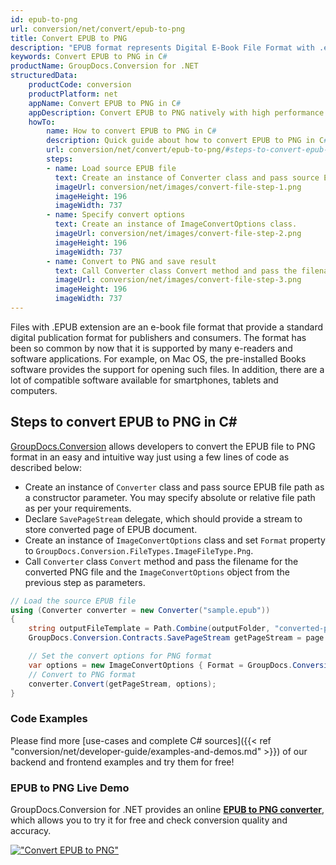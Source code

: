 ```yaml
---
id: epub-to-png
url: conversion/net/convert/epub-to-png
title: Convert EPUB to PNG
description: "EPUB format represents Digital E-Book File Format with .epub extension. Learn how to convert EPUB to PNG file programmatically in C# language using GroupDocs.Conversion for .NET library."
keywords: Convert EPUB to PNG in C#
productName: GroupDocs.Conversion for .NET
structuredData:
    productCode: conversion
    productPlatform: net
    appName: Convert EPUB to PNG in C#
    appDescription: Convert EPUB to PNG natively with high performance using C# language and server side GroupDocs.Conversion for .NET APIs, without the use of any software like Microsoft or Open Office.
    howTo:
        name: How to convert EPUB to PNG in C# 
        description: Quick guide about how to convert EPUB to PNG in C# with high performance and accuracy.
        url: conversion/net/convert/epub-to-png/#steps-to-convert-epub-to-png-in-c
        steps:
        - name: Load source EPUB file 
          text: Create an instance of Converter class and pass source EPUB file path as a constructor parameter. You may specify absolute or relative file path as per your requirements. 
          imageUrl: conversion/net/images/convert-file-step-1.png
          imageHeight: 196
          imageWidth: 737
        - name: Specify convert options 
          text: Create an instance of ImageConvertOptions class.
          imageUrl: conversion/net/images/convert-file-step-2.png
          imageHeight: 196
          imageWidth: 737
        - name: Convert to PNG and save result 
          text: Call Converter class Convert method and pass the filename for the converted HTML file and the ImageConvertOptions object from the previous step as parameters.
          imageUrl: conversion/net/images/convert-file-step-3.png
          imageHeight: 196
          imageWidth: 737
---
```


Files with .EPUB extension are an e-book file format that provide a standard digital publication format for publishers and consumers. The format has been so common by now that it is supported by many e-readers and software applications. For example, on Mac OS, the pre-installed Books software provides the support for opening such files. In addition, there are a lot of compatible software available for smartphones, tablets and computers.

## Steps to convert EPUB to PNG in C#

[GroupDocs.Conversion](https://products.groupdocs.com/conversion/net) allows developers to convert the EPUB file to PNG format in an easy and intuitive way just using a few lines of code as described below:

* Create an instance of `Converter` class and pass source EPUB file path as a constructor parameter. You may specify absolute or relative file path as per your requirements. 
* Declare `SavePageStream` delegate, which should provide a stream to store converted page of EPUB document.
* Create an instance of `ImageConvertOptions` class and set `Format` property to `GroupDocs.Conversion.FileTypes.ImageFileType.Png`.
* Call `Converter` class `Convert` method and pass the filename for the converted PNG file and the `ImageConvertOptions` object from the previous step as parameters.

```csharp
// Load the source EPUB file
using (Converter converter = new Converter("sample.epub"))
{
    string outputFileTemplate = Path.Combine(outputFolder, "converted-page-{0}.png");
    GroupDocs.Conversion.Contracts.SavePageStream getPageStream = page => new FileStream(string.Format(outputFileTemplate, page), FileMode.Create);

    // Set the convert options for PNG format
    var options = new ImageConvertOptions { Format = GroupDocs.Conversion.FileTypes.ImageFileType.Png };   
    // Convert to PNG format
    converter.Convert(getPageStream, options);
}
```

### Code Examples

Please find more [use-cases and complete C# sources]({{< ref "conversion/net/developer-guide/examples-and-demos.md" >}}) of our backend and frontend examples and try them for free!

### EPUB to PNG Live Demo

GroupDocs.Conversion for .NET provides an online [**EPUB to PNG converter**](https://products.groupdocs.app/conversion/epub-to-png), which allows you to try it for free and check conversion quality and accuracy.

[!["Convert EPUB to PNG"](conversion/net/images/convert-to-png/convert-epub-to-png.png)](https://products.groupdocs.app/conversion/epub-to-png)